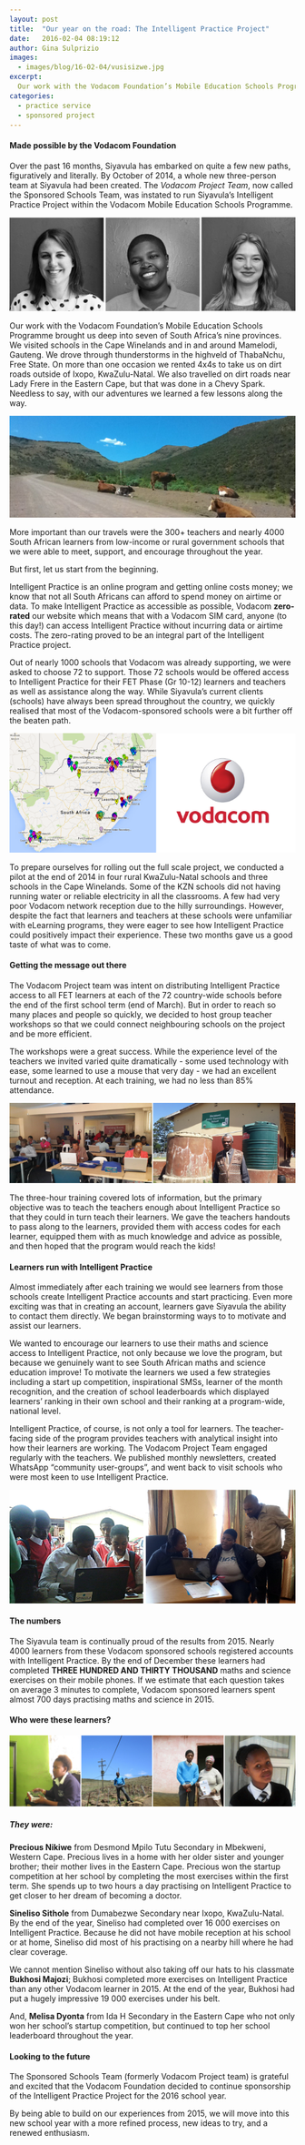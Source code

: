 ```yaml
---
layout: post
title:  "Our year on the road: The Intelligent Practice Project"
date:   2016-02-04 08:19:12
author: Gina Sulprizio
images:
  - images/blog/16-02-04/vusisizwe.jpg
excerpt:
  Our work with the Vodacom Foundation’s Mobile Education Schools Programme brought us deep into seven of South Africa’s nine provinces. We visited schools in the Cape Winelands and in and around Mamelodi, Gauteng. We drove through thunderstorms in the highveld of ThabaNchu, Free State. On more than one occasion we rented 4x4s to take us on dirt roads outside of Ixopo, KwaZulu-Natal. We also travelled on dirt roads near Lady Frere in the Eastern Cape, but that was done in a Chevy Spark. Needless to say, with our adventures we learned a few lessons along the way.
categories:
  - practice service
  - sponsored project
---
```

#### Made possible by the Vodacom Foundation

Over the past 16 months, Siyavula has embarked on quite a few new paths, figuratively and literally. By October of 2014, a whole new three-person team at Siyavula had been created. The *Vodacom Project Team*, now called the Sponsored Schools Team, was instated to run Siyavula’s Intelligent Practice Project within the Vodacom Mobile Education Schools Programme.

<img src="/images/blog/16-02-04/team.png">

Our work with the Vodacom Foundation’s Mobile Education Schools Programme brought us deep into seven of South Africa’s nine provinces. We visited schools in the Cape Winelands and in and around Mamelodi, Gauteng. We drove through thunderstorms in the highveld of ThabaNchu, Free State. On more than one occasion we rented 4x4s to take us on dirt roads outside of Ixopo, KwaZulu-Natal. We also travelled on dirt roads near Lady Frere in the Eastern Cape, but that was done in a Chevy Spark. Needless to say, with our adventures we learned a few lessons along the way.

<img src="/images/blog/16-02-04/ec.jpg">

More important than our travels were the 300+ teachers and nearly 4000 South African learners from low-income or rural government schools that we were able to meet, support, and encourage throughout the year.

But first, let us start from the beginning.

Intelligent Practice is an online program and getting online costs money; we know that not all South Africans can afford to spend money on airtime or data. To make Intelligent Practice as accessible as possible, Vodacom **zero-rated** our website which means that with a Vodacom SIM card, anyone (to this day!) can access Intelligent Practice without incurring data or airtime costs. The zero-rating proved to be an integral part of the Intelligent Practice project.

Out of nearly 1000 schools that Vodacom was already supporting, we were asked to choose 72 to support. Those 72 schools would be offered access to Intelligent Practice for their FET Phase (Gr 10-12) learners and teachers as well as assistance along the way. While Siyavula’s current clients (schools) have always been spread throughout the country, we quickly realised that most of the Vodacom-sponsored schools were a bit further off the beaten path.

<img src="/images/blog/16-02-04/map.png">

To prepare ourselves for rolling out the full scale project, we conducted a pilot at the end of 2014 in four rural KwaZulu-Natal schools and three schools in the Cape Winelands. Some of the KZN schools did not having running water or reliable electricity in all the classrooms. A few had very poor Vodacom network reception due to the hilly surroundings. However, despite the fact that learners and teachers at these schools were unfamiliar with eLearning programs, they were eager to see how Intelligent Practice could positively impact their experience. These two months gave us a good taste of what was to come.

#### Getting the message out there

The Vodacom Project team was intent on distributing Intelligent Practice access to all FET learners at each of the 72 country-wide schools before the end of the first school term (end of March). But in order to reach so many places and people so quickly, we decided to host group teacher workshops so that we could connect neighbouring schools on the project and be more efficient.

The workshops were a great success. While the experience level of the teachers we invited varied quite dramatically - some used technology with ease, some learned to use a mouse that very day - we had an excellent turnout and reception. At each training, we had no less than 85% attendance.

<img src="/images/blog/16-02-04/training.png">

The three-hour training covered lots of information, but the primary objective was to teach the teachers enough about Intelligent Practice so that they could in turn teach their learners. We gave the teachers handouts to pass along to the learners, provided them with access codes for each learner, equipped them with as much knowledge and advice as possible, and then hoped that the program would reach the kids!

#### Learners run with Intelligent Practice

Almost immediately after each training we would see learners from those schools create Intelligent Practice accounts and start practicing. Even more exciting was that in creating an account, learners gave Siyavula the ability to contact them directly. We began brainstorming ways to to motivate and assist our learners.

We wanted to encourage our learners to use their maths and science access to Intelligent Practice, not only because we love the program, but because we genuinely want to see South African maths and science education improve! To motivate the learners we used a few strategies including a start up competition, inspirational SMSs, learner of the month recognition, and the creation of school leaderboards which displayed learners’ ranking in their own school and their ranking at a program-wide, national level.

Intelligent Practice, of course, is not only a tool for learners. The teacher-facing side of the program provides teachers with analytical insight into how their learners are working. The Vodacom Project Team engaged regularly with the teachers. We published monthly newsletters, created WhatsApp “community user-groups”, and went back to visit schools who were most keen to use Intelligent Practice.

<img src="/images/blog/16-02-04/nandi.png">

#### The numbers

The Siyavula team is continually proud of the results from 2015. Nearly 4000 learners from these Vodacom sponsored schools registered accounts with Intelligent Practice. By the end of December these learners had completed **THREE HUNDRED AND THIRTY THOUSAND** maths and science exercises on their mobile phones. If we estimate that each question takes on average 3 minutes to complete, Vodacom sponsored learners spent almost 700 days practising maths and science in 2015.

#### Who were these learners?

<img src="/images/blog/16-02-04/learners.png">

##### They were:

**Precious Nikiwe** from Desmond Mpilo Tutu Secondary in Mbekweni, Western Cape. Precious lives in a home with her older sister and younger brother; their mother lives in the Eastern Cape. Precious won the startup competition at her school by completing the most exercises within the first term. She spends up to two hours a day practising on Intelligent Practice to get closer to her dream of becoming a doctor.

**Sineliso Sithole** from Dumabezwe Secondary near Ixopo, KwaZulu-Natal. By the end of the year, Sineliso had completed over 16 000 exercises on Intelligent Practice. Because he did not have mobile reception at his school or at home, Sineliso did most of his practising on a nearby hill where he had clear coverage.

We cannot mention Sineliso without also taking off our hats to his classmate **Bukhosi Majozi**; Bukhosi completed more exercises on Intelligent Practice than any other Vodacom learner in 2015. At the end of the year, Bukhosi had put a hugely impressive 19 000 exercises under his belt.

And, **Melisa Dyonta** from Ida H Secondary in the Eastern Cape who not only won her school’s startup competition, but continued to top her school leaderboard throughout the year.

#### Looking to the future
The Sponsored Schools Team (formerly Vodacom Project team) is grateful and excited that the Vodacom Foundation decided to continue sponsorship of the Intelligent Practice Project for the 2016 school year.

By being able to build on our experiences from 2015, we will move into this new school year with a more refined process, new ideas to try, and a renewed enthusiasm.